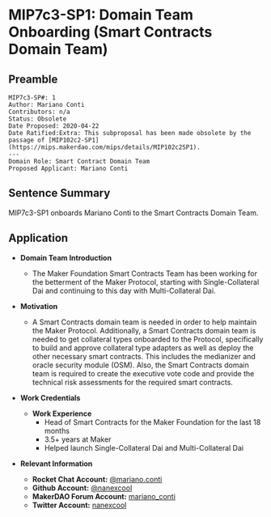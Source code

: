 

# MIP7c3-SP1: Domain Team Onboarding (Smart Contracts Domain Team)


## Preamble
```
MIP7c3-SP#: 1
Author: Mariano Conti
Contributors: n/a
Status: Obsolete
Date Proposed: 2020-04-22
Date Ratified:Extra: This subproposal has been made obsolete by the passage of [MIP102c2-SP1](https://mips.makerdao.com/mips/details/MIP102c2SP1).
---
Domain Role: Smart Contract Domain Team
Proposed Applicant: Mariano Conti
```

## Sentence Summary
MIP7c3-SP1 onboards Mariano Conti to the Smart Contracts Domain Team.

## Application

-   **Domain Team Introduction**

	-   The Maker Foundation Smart Contracts Team has been working for the betterment of the Maker Protocol, starting with Single-Collateral Dai and continuing to this day with Multi-Collateral Dai.


-   **Motivation**

	- A Smart Contracts domain team is needed in order to help maintain the Maker Protocol. Additionally, a Smart Contracts domain team is needed to get collateral types onboarded to the Protocol, specifically to build and approve collateral type adapters as well as deploy the other necessary smart contracts. This includes the medianizer and oracle security module (OSM). Also, the Smart Contracts domain team is required to create the executive vote code and provide the technical risk assessments for the required smart contracts.


-   **Work Credentials**
    - **Work Experience**
	    -   Head of Smart Contracts for the Maker Foundation for the last 18 months
	    -   3.5+ years at Maker
	    -   Helped launch Single-Collateral Dai and Multi-Collateral Dai

-   **Relevant Information**

	- **Rocket Chat Account:** [@mariano.conti](https://chat.makerdao.com/direct/mariano.conti)
    - **Github Account:** [@nanexcool](https://github.com/nanexcool)
	- **MakerDAO Forum Account:** [mariano_conti](https://forum.makerdao.com/u/mariano_conti/summary)
	- **Twitter Account:** [nanexcool](https://twitter.com/nanexcool)
